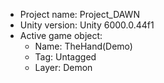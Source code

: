 <!-- UNITY CODE ASSIST INSTRUCTIONS START -->
- Project name: Project_DAWN
- Unity version: Unity 6000.0.44f1
- Active game object:
  - Name: TheHand(Demo)
  - Tag: Untagged
  - Layer: Demon
<!-- UNITY CODE ASSIST INSTRUCTIONS END -->